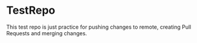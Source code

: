 # TestRepo

This test repo is just practice for pushing changes to remote,
creating Pull Requests and merging changes.